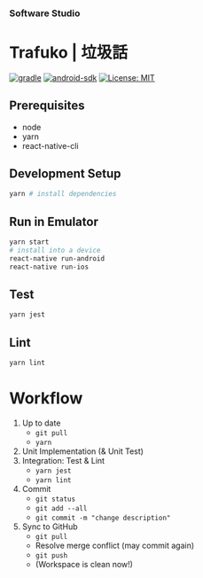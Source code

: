 ### Software Studio
# Trafuko | 垃圾話

[![gradle](https://img.shields.io/badge/gradle-1.2.3-orange.svg)](https://gradle.org/)
[![android-sdk](https://img.shields.io/badge/android%20sdk-24-brightgreen.svg)](https://developer.android.com)
[![License: MIT](https://img.shields.io/badge/License-MIT-yellow.svg)](https://opensource.org/licenses/MIT)
## Prerequisites

* node
* yarn
* react-native-cli

## Development Setup

```bash
yarn # install dependencies
```

## Run in Emulator

```bash
yarn start
# install into a device
react-native run-android
react-native run-ios
```

## Test

```bash
yarn jest
```

## Lint

```bash
yarn lint
```

# Workflow

1. Up to date
    - ```git pull```
    - ```yarn```
2. Unit Implementation (& Unit Test)
3. Integration: Test & Lint
    - ```yarn jest```
    - ```yarn lint```
4. Commit
    - ```git status```
    - ```git add --all```
    - ```git commit -m "change description"```
5. Sync to GitHub
    - ```git pull```
    - Resolve merge conflict (may commit again)
    - ```git push```
    - (Workspace is clean now!)
